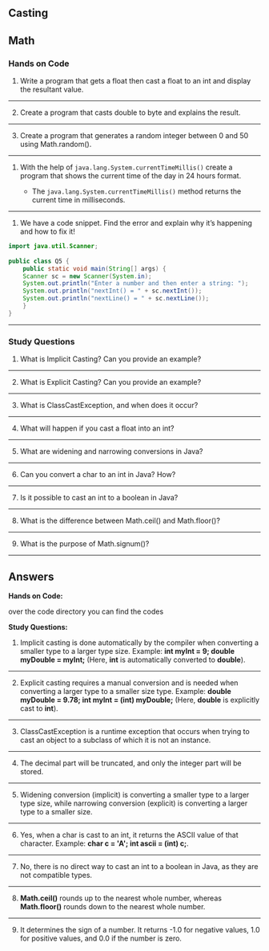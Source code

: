 ## Casting  
## Math

### Hands on Code

1.  Write a program that gets a float then cast a float to an int and
    display the resultant value.
-------------------------------
2.  Create a program that casts double to byte and explains the result.
-------------------------------
3.  Create a program that generates a random integer between 0 and 50
    using Math.random().
-------------------------------
1.  With the help of `java.lang.System.currentTimeMillis()` create a
    program that shows the current time of the day in 24 hours format.  
      
    * The `java.lang.System.currentTimeMillis()` method returns the
    current time in milliseconds.
-------------------------------
1.  We have a code snippet. Find the error and explain why it’s
    happening and how to fix it!
    
``` java
import java.util.Scanner;  
  
public class Q5 {  
    public static void main(String[] args) {  
    Scanner sc = new Scanner(System.in);  
    System.out.println("Enter a number and then enter a string: ");  
    System.out.println("nextInt() = " + sc.nextInt());  
    System.out.println("nextLine() = " + sc.nextLine());  
    }  
}
```
-------------------------------

### Study Questions

1.  What is Implicit Casting? Can you provide an example?
-------------------------------
2.  What is Explicit Casting? Can you provide an example?
-------------------------------
3.  What is ClassCastException, and when does it occur?
-------------------------------
4.  What will happen if you cast a float into an int?
-------------------------------
5.  What are widening and narrowing conversions in Java?
-------------------------------
6.  Can you convert a char to an int in Java? How?
-------------------------------
7.  Is it possible to cast an int to a boolean in Java?
-------------------------------
8.  What is the difference between Math.ceil() and Math.floor()?
-------------------------------
9.  What is the purpose of Math.signum()?

---

## Answers

**Hands on Code:**

over the code directory you can find the codes


**Study Questions:**

1.  Implicit casting is done automatically by the compiler when
    converting a smaller type to a larger type size. Example: **int
    myInt = 9; double myDouble = myInt;** (Here, **int** is
    automatically converted to **double**).
-------------------------------
2.  Explicit casting requires a manual conversion and is needed when
    converting a larger type to a smaller size type. Example: **double
    myDouble = 9.78; int myInt = (int) myDouble;** (Here, **double** is
    explicitly cast to **int**).
-------------------------------
3.  ClassCastException is a runtime exception that occurs when trying to
    cast an object to a subclass of which it is not an instance.
-------------------------------
4.  The decimal part will be truncated, and only the integer part will
    be stored.
-------------------------------
5.  Widening conversion (implicit) is converting a smaller type to a
    larger type size, while narrowing conversion (explicit) is
    converting a larger type to a smaller size.
-------------------------------
6.  Yes, when a char is cast to an int, it returns the ASCII value of
    that character. Example: **char c = 'A'; int ascii = (int) c;**.
-------------------------------
7.  No, there is no direct way to cast an int to a boolean in Java, as
    they are not compatible types.
-------------------------------
8.  **Math.ceil()** rounds up to the nearest whole number, whereas
    **Math.floor()** rounds down to the nearest whole number.
-------------------------------
9.  It determines the sign of a number. It returns -1.0 for negative
    values, 1.0 for positive values, and 0.0 if the number is zero.
